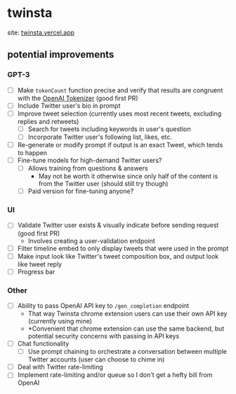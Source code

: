 # twinsta

site: [twinsta.vercel.app](https://twinsta.vercel.app/)

## potential improvements
### GPT-3
- [ ] Make `tokenCount` function precise and verify that results are congruent with the [OpenAI Tokenizer](https://beta.openai.com/tokenizer) (good first PR)
- [ ] Include Twitter user's bio in prompt
- [ ] Improve tweet selection (currently uses most recent tweets, excluding replies and retweets)
  - [ ] Search for tweets including keywords in user's question
  - [ ] Incorporate Twitter user's following list, likes, etc.
- [ ] Re-generate or modify prompt if output is an exact Tweet, which tends to happen
- [ ] Fine-tune models for high-demand Twitter users?
  - [ ] Allows training from questions & answers
    - May not be worth it otherwise since only half of the content is from the Twitter user (should still try though)
  - [ ] Paid version for fine-tuning anyone?
### UI
- [ ] Validate Twitter user exists & visually indicate before sending request (good first PR)
  - Involves creating a user-validation endpoint
- [ ] Filter timeline embed to only display tweets that were used in the prompt
- [ ] Make input look like Twitter's tweet composition box, and output look like tweet reply
- [ ] Progress bar
### Other
- [ ] Ability to pass OpenAI API key to `/gen_completion` endpoint
  - That way Twinsta chrome extension users can use their own API key (currently using mine)
  - *Convenient that chrome extension can use the same backend, but potential security concerns with passing in API keys
- [ ] Chat functionality
  - [ ] Use prompt chaining to orchestrate a conversation between multiple Twitter accounts (user can choose to chime in)
- [ ] Deal with Twitter rate-limiting
- [ ] Implement rate-limiting and/or queue so I don't get a hefty bill from OpenAI
